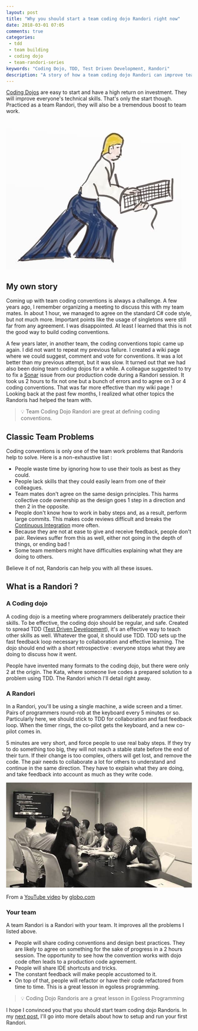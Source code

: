 ```yaml
---
layout: post
title: "Why you should start a team coding dojo Randori right now"
date: 2018-03-01 07:05
comments: true
categories: 
 - tdd
 - team building
 - coding dojo
 - team-randori-series
keywords: "Coding Dojo, TDD, Test Driven Development, Randori"
description: "A story of how a team coding dojo Randori can improve team work, and why you should start one"
---
```

[Coding Dojos](http://codingdojo.org/) are easy to start and have a high return on investment. They will improve everyone's technical skills. That's only the start though. Practiced as a team Randori, they will also be a tremendous boost to team work.

![An Aïkidoka holding a keyboard instead of a boken](../imgs/2018-02-20-why-you-should-start-a-team-coding-dojo-randori-right-now/aikidoka-keyboard.jpg)

## My own story

Coming up with team coding conventions is always a challenge. A few years ago, I remember organizing a meeting to discuss this with my team mates. In about 1 hour, we managed to agree on the standard C# code style, but not much more. Important points like the usage of singletons were still far from any agreement. I was disappointed. At least I learned that this is not the good way to build coding conventions.

A few years later, in another team, the coding conventions topic came up again. I did not want to repeat my previous failure. I created a wiki page where we could suggest, comment and vote for conventions. It was a lot better than my previous attempt, but it was slow. It turned out that we had also been doing team coding dojos for a while. A colleague suggested to try to fix a [Sonar](https://www.sonarqube.org/) issue from our production code during a Randori session. It took us 2 hours to fix not one but a bunch of errors and to agree on 3 or 4 coding conventions. That was far more effective than my wiki page ! Looking back at the past few months, I realized what other topics the Randoris had helped the team with.

> 💡 Team Coding Dojo Randori are great at defining coding conventions.

## Classic Team Problems

Coding conventions is only one of the team work problems that Randoris help to solve. Here is a non-exhaustive list :

*   People waste time by ignoring how to use their tools as best as they could.
*   People lack skills that they could easily learn from one of their colleagues.
*   Team mates don't agree on the same design principles. This harms collective code ownership as the design goes 1 step in a direction and then 2 in the opposite.
*   People don't know how to work in baby steps and, as a result, perform large commits. This makes code reviews difficult and breaks the [Continuous Integration](https://www.martinfowler.com/articles/continuousIntegration.html) more often.
*   Because they are not at ease to give and receive feedback, people don't pair. Reviews suffer from this as well, either not going in the depth of things, or ending bad !
*   Some team members might have difficulties explaining what they are doing to others.

Believe it of not, Randoris can help you with all these issues.

## What is a Randori ?

### A Coding dojo

A coding dojo is a meeting where programmers deliberately practice their skills. To be effective, the coding dojo should be regular, and safe. Created to spread TDD ([Test Driven Development](https://en.wikipedia.org/wiki/Test-driven_development)), it's an effective way to teach other skills as well. Whatever the goal, it should use TDD. TDD sets up the fast feedback loop necessary to collaboration and effective learning. The dojo should end with a short retrospective : everyone stops what they are doing to discuss how it went.

People have invented many formats to the coding dojo, but there were only 2 at the origin. The Kata, where someone live codes a prepared solution to a problem using TDD. The Randori which I'll detail right away.

### A Randori

In a Randori, you'll be using a single machine, a wide screen and a timer. Pairs of programmers round-rob at the keyboard every 5 minutes or so. Particularly here, we should stick to TDD for collaboration and fast feedback loop. When the timer rings, the co-pilot gets the keyboard, and a new co-pilot comes in.

5 minutes are very short, and force people to use real baby steps. If they try to do something too big, they will not reach a stable state before the end of their turn. If their change is too complex, others will get lost, and remove the code. The pair needs to collaborate a lot for others to understand and continue in the same direction. They have to explain what they are doing, and take feedback into account as much as they write code.

[![Programmers doing a randori](../imgs/2018-02-20-why-you-should-start-a-team-coding-dojo-randori-right-now/randori.jpg)](https://www.youtube.com/watch?v=vqnwQ3oVM1M)<div class="image-credits">From a [YouTube video](https://www.youtube.com/watch?v=vqnwQ3oVM1M) by [globo.com](http://globo.com)</div>

### Your team

A team Randori is a Randori with your team. It improves all the problems I listed above.

*   People will share coding conventions and design best practices. They are likely to agree on something for the sake of progress in a 2 hours session. The opportunity to see how the convention works with dojo code often leads to a production code agreement.
*   People will share IDE shortcuts and tricks.
*   The constant feedback will make people accustomed to it.
*   On top of that, people will refactor or have their code refactored from time to time. This is a great lesson in egoless programming.

> 💡 Coding Dojo Randoris are a great lesson in Egoless Programming

I hope I convinced you that you should start team coding dojo Randoris. In my [next post](/how-to-start-a-team-coding-dojo-randori-today/), I'll go into more details about how to setup and run your first Randori.